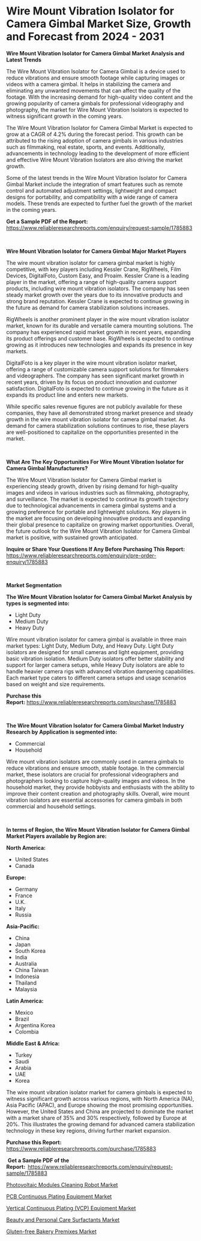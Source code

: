 <p><h1>Wire Mount Vibration Isolator for Camera Gimbal Market Size, Growth and Forecast from 2024 - 2031</h1></p><p><strong>Wire Mount Vibration Isolator for Camera Gimbal Market Analysis and Latest Trends</strong></p>
<p><p>The Wire Mount Vibration Isolator for Camera Gimbal is a device used to reduce vibrations and ensure smooth footage while capturing images or videos with a camera gimbal. It helps in stabilizing the camera and eliminating any unwanted movements that can affect the quality of the footage. With the increasing demand for high-quality video content and the growing popularity of camera gimbals for professional videography and photography, the market for Wire Mount Vibration Isolators is expected to witness significant growth in the coming years.</p><p>The Wire Mount Vibration Isolator for Camera Gimbal Market is expected to grow at a CAGR of 4.2% during the forecast period. This growth can be attributed to the rising adoption of camera gimbals in various industries such as filmmaking, real estate, sports, and events. Additionally, advancements in technology leading to the development of more efficient and effective Wire Mount Vibration Isolators are also driving the market growth.</p><p>Some of the latest trends in the Wire Mount Vibration Isolator for Camera Gimbal Market include the integration of smart features such as remote control and automated adjustment settings, lightweight and compact designs for portability, and compatibility with a wide range of camera models. These trends are expected to further fuel the growth of the market in the coming years.</p></p>
<p><strong>Get a Sample PDF of the Report:&nbsp;</strong> <a href="https://www.reliableresearchreports.com/enquiry/request-sample/1785883">https://www.reliableresearchreports.com/enquiry/request-sample/1785883</a></p>
<p>&nbsp;</p>
<p><strong>Wire Mount Vibration Isolator for Camera Gimbal Major Market Players</strong></p>
<p><p>The wire mount vibration isolator for camera gimbal market is highly competitive, with key players including Kessler Crane, RigWheels, Film Devices, DigitalFoto, Custom Easy, and Proaim. Kessler Crane is a leading player in the market, offering a range of high-quality camera support products, including wire mount vibration isolators. The company has seen steady market growth over the years due to its innovative products and strong brand reputation. Kessler Crane is expected to continue growing in the future as demand for camera stabilization solutions increases.</p><p>RigWheels is another prominent player in the wire mount vibration isolator market, known for its durable and versatile camera mounting solutions. The company has experienced rapid market growth in recent years, expanding its product offerings and customer base. RigWheels is expected to continue growing as it introduces new technologies and expands its presence in key markets.</p><p>DigitalFoto is a key player in the wire mount vibration isolator market, offering a range of customizable camera support solutions for filmmakers and videographers. The company has seen significant market growth in recent years, driven by its focus on product innovation and customer satisfaction. DigitalFoto is expected to continue growing in the future as it expands its product line and enters new markets.</p><p>While specific sales revenue figures are not publicly available for these companies, they have all demonstrated strong market presence and steady growth in the wire mount vibration isolator for camera gimbal market. As demand for camera stabilization solutions continues to rise, these players are well-positioned to capitalize on the opportunities presented in the market.</p></p>
<p>&nbsp;</p>
<p><strong>What Are The Key Opportunities For Wire Mount Vibration Isolator for Camera Gimbal Manufacturers?</strong></p>
<p><p>The Wire Mount Vibration Isolator for Camera Gimbal market is experiencing steady growth, driven by rising demand for high-quality images and videos in various industries such as filmmaking, photography, and surveillance. The market is expected to continue its growth trajectory due to technological advancements in camera gimbal systems and a growing preference for portable and lightweight solutions. Key players in the market are focusing on developing innovative products and expanding their global presence to capitalize on growing market opportunities. Overall, the future outlook for the Wire Mount Vibration Isolator for Camera Gimbal market is positive, with sustained growth anticipated.</p></p>
<p><strong>Inquire or Share Your Questions If Any Before Purchasing This Report:</strong> <a href="https://www.reliableresearchreports.com/enquiry/pre-order-enquiry/1785883">https://www.reliableresearchreports.com/enquiry/pre-order-enquiry/1785883</a></p>
<p>&nbsp;</p>
<p><strong>Market Segmentation</strong></p>
<p><strong>The Wire Mount Vibration Isolator for Camera Gimbal Market Analysis by types is segmented into:</strong></p>
<p><ul><li>Light Duty</li><li>Medium Duty</li><li>Heavy Duty</li></ul></p>
<p><p>Wire mount vibration isolator for camera gimbal is available in three main market types: Light Duty, Medium Duty, and Heavy Duty. Light Duty isolators are designed for small cameras and light equipment, providing basic vibration isolation. Medium Duty isolators offer better stability and support for larger camera setups, while Heavy Duty isolators are able to handle heavier camera rigs with advanced vibration dampening capabilities. Each market type caters to different camera setups and usage scenarios based on weight and size requirements.</p></p>
<p><strong>Purchase this Report:&nbsp;</strong><a href="https://www.reliableresearchreports.com/purchase/1785883">https://www.reliableresearchreports.com/purchase/1785883</a></p>
<p>&nbsp;</p>
<p><strong>The Wire Mount Vibration Isolator for Camera Gimbal Market Industry Research by Application is segmented into:</strong></p>
<p><ul><li>Commercial</li><li>Household</li></ul></p>
<p><p>Wire mount vibration isolators are commonly used in camera gimbals to reduce vibrations and ensure smooth, stable footage. In the commercial market, these isolators are crucial for professional videographers and photographers looking to capture high-quality images and videos. In the household market, they provide hobbyists and enthusiasts with the ability to improve their content creation and photography skills. Overall, wire mount vibration isolators are essential accessories for camera gimbals in both commercial and household settings.</p></p>
<p>&nbsp;</p>
<p><strong>In terms of Region, the Wire Mount Vibration Isolator for Camera Gimbal Market Players available by Region are:</strong></p>
<p>
    <p> <strong> North America: </strong>
        <ul>
            <li>United States</li>
            <li>Canada</li>
        </ul>
        </p> 
    <p> <strong> Europe: </strong>
        <ul>
            <li>Germany</li>
            <li>France</li>
            <li>U.K.</li>
            <li>Italy</li>
            <li>Russia</li>
        </ul>
        </p> 
    <p> <strong> Asia-Pacific: </strong>
        <ul>
            <li>China</li>
            <li>Japan</li>
            <li>South Korea</li>
            <li>India</li>
            <li>Australia</li>
            <li>China Taiwan</li>
            <li>Indonesia</li>
            <li>Thailand</li>
            <li>Malaysia</li>
        </ul>
        </p> 
    <p> <strong> Latin America: </strong>
        <ul>
            <li>Mexico</li>
            <li>Brazil</li>
            <li>Argentina Korea</li>
            <li>Colombia</li>
        </ul>
        </p> 
    <p> <strong> Middle East & Africa: </strong>
        <ul>
            <li>Turkey</li>
            <li>Saudi</li>
            <li>Arabia</li>
            <li>UAE</li>
            <li>Korea</li>
        </ul>
    </p>
    </p>
<p><p>The wire mount vibration isolator market for camera gimbals is expected to witness significant growth across various regions, with North America (NA), Asia Pacific (APAC), and Europe showing the most promising opportunities. However, the United States and China are projected to dominate the market with a market share of 35% and 30% respectively, followed by Europe at 20%. This illustrates the growing demand for advanced camera stabilization technology in these key regions, driving further market expansion.</p></p>
<p><strong>Purchase this Report: </strong><a href="https://www.reliableresearchreports.com/purchase/1785883">https://www.reliableresearchreports.com/purchase/1785883</a></p>
<p>&nbsp;<strong>Get a Sample PDF of the Report:&nbsp;&nbsp;</strong><a href="https://www.reliableresearchreports.com/enquiry/request-sample/1785883">https://www.reliableresearchreports.com/enquiry/request-sample/1785883</a></p>
<p><strong></strong></p>
<p><p><a href="https://github.com/jerrycopelandthomaswsqd8q/Market-Research-Report-List-1/blob/main/photovoltaic-modules-cleaning-robot-market.md">Photovoltaic Modules Cleaning Robot Market</a></p><p><a href="https://github.com/yoshih12/Market-Research-Report-List-2/blob/main/pcb-continuous-plating-equipment-market.md">PCB Continuous Plating Equipment Market</a></p><p><a href="https://github.com/castoriffic/Market-Research-Report-List-3/blob/main/vertical-continuous-plating-vcp-equipment-market.md">Vertical Continuous Plating (VCP) Equipment Market</a></p><p><a href="https://issuu.com/reportprime-2/docs/beauty-and-personal-care-surfactants-market-size-2">Beauty and Personal Care Surfactants Market</a></p><p><a href="https://issuu.com/reportprime-2/docs/gluten-free-bakery-premixes-market-size-2030.pptx">Gluten-free Bakery Premixes Market</a></p></p>